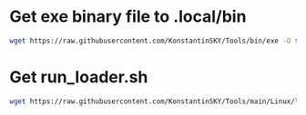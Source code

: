 
# Get exe binary file to .local/bin
```bash
wget https://raw.githubusercontent.com/KonstantinSKY/Tools/bin/exe -O $HOME/.local/bin/exe
```

# Get run_loader.sh
```bash
wget https://raw.githubusercontent.com/KonstantinSKY/Tools/main/Linux/loader.sh & bash loader.sh
```
